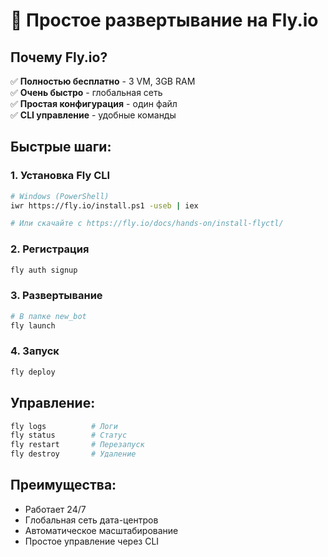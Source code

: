 # 🚀 Простое развертывание на Fly.io

## Почему Fly.io?
✅ **Полностью бесплатно** - 3 VM, 3GB RAM  
✅ **Очень быстро** - глобальная сеть  
✅ **Простая конфигурация** - один файл  
✅ **CLI управление** - удобные команды  

## Быстрые шаги:

### 1. Установка Fly CLI
```bash
# Windows (PowerShell)
iwr https://fly.io/install.ps1 -useb | iex

# Или скачайте с https://fly.io/docs/hands-on/install-flyctl/
```

### 2. Регистрация
```bash
fly auth signup
```

### 3. Развертывание
```bash
# В папке new_bot
fly launch
```

### 4. Запуск
```bash
fly deploy
```

## Управление:
```bash
fly logs          # Логи
fly status        # Статус
fly restart       # Перезапуск
fly destroy       # Удаление
```

## Преимущества:
- Работает 24/7
- Глобальная сеть дата-центров
- Автоматическое масштабирование
- Простое управление через CLI 